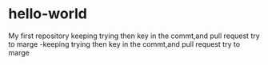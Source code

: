 # hello-world
My first repository
keeping trying then key in the commt,and pull request try to marge
-keeping trying then key in the commt,and pull request try to marge

